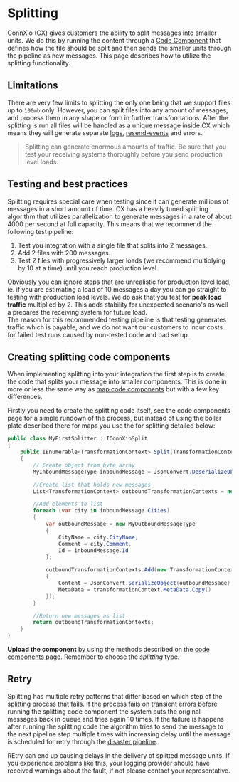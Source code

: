 # Splitting

ConnXio (CX) gives customers the ability to split messages into smaller units. We do this by running the content through a [Code Component](/Transformation/Code-Components) that defines how the file should be split and then sends the smaller units through the pipeline as new messages. This page describes how to utilize the splitting functionality.

## Limitations

There are very few limits to splitting the only one being that we support files up to `100mb` only. However, you can split files into any amount of messages, and process them in any shape or form in further transformations. After the splitting is run all files will be handled as a unique message inside CX which means they will generate separate [logs](/Logging), [resend-events](/Resending/archeo-resending) and errors.

> Splitting can generate enormous amounts of traffic. Be sure that you test your receiving systems thoroughly before you send production level loads.

## Testing and best practices

Splitting requires special care when testing since it can generate millions of messages in a short amount of time. CX has a heavily tuned splitting algorithm that utilizes parallelization to generate messages in a rate of about 4000 per second at full capacity. This means that we recommend the following test pipeline:

1. Test you integration with a single file that splits into 2 messages.
2. Add 2 files with 200 messages.
3. Test 2 files with progressively larger loads (we recommend multiplying by 10 at a time) until you reach production level.

Obviously you can ignore steps that are unrealistic for production level load, ie. if you are estimating a load of 10 messages a day you can go straight to testing with production load levels. We do ask that you test for **peak load traffic** multiplied by 2. This adds stability for unexpected scenario's as well a prepares the receiving system for future load.\
 The reason for this recommended testing pipeline is that testing generates traffic which is payable, and we do not want our customers to incur costs for failed test runs caused by non-tested code and bad setup.

## Creating splitting code components

When implementing splitting into your integration the first step is to create the code that splits your message into smaller components. This is done in more or less the same way as [map code components](/Transformation/Code-Components) but with a few key differences.

Firstly you need to create the splitting code itself, see the code components page for a simple rundown of the process, but instead of using the boiler plate described there for maps you use the for splitting detailed below:

```csharp
public class MyFirstSplitter : IConnXioSplit
{
    public IEnumerable<TransformationContext> Split(TransformationContext transformationContext)
    {
        // Create object from byte array
        MyInboundMessageType inboundMessage = JsonConvert.DeserializeObject<MyInboundMessageType>(transformationContext.Content);

        //Create list that holds new messages
        List<TransformationContext> outboundTransformationContexts = new List<TransformationContext>();

        //Add elements to list
        foreach (var city in inboundMessage.Cities)
        {
            var outboundMessage = new MyOutboundMessageType
            {
                CityName = city.CityName,
                Comment = city.Comment,
                Id = inboundMessage.Id
            };

            outboundTransformationContexts.Add(new TransformationContext
            {
                Content = JsonConvert.SerializeObject(outboundMessage),
                MetaData = transformationContext.MetaData.Copy()
            });
        }

        //Return new messages as list
        return outboundTransformationContexts;
    }
}
```

**Upload the component** by using the methods described on the [code components page](/Transformation/Code-Components). Remember to choose the _splitting_ type.

## Retry

Splitting has multiple retry patterns that differ based on which step of the splitting process that fails. If the process fails on transient errors before running the splitting code component the system puts the original messages back in queue and tries again 10 times. If the failure is happens after running the splitting code the algorithm tries to send the message to the next pipeline step multiple times with increasing delay until the message is scheduled for retry through the [disaster pipeline](/Retry).

REtry can end up causing delays in the delivery of splitted message units. If you experience problems like this, your logging provider should have received warnings about the fault, if not please contact your representative.
